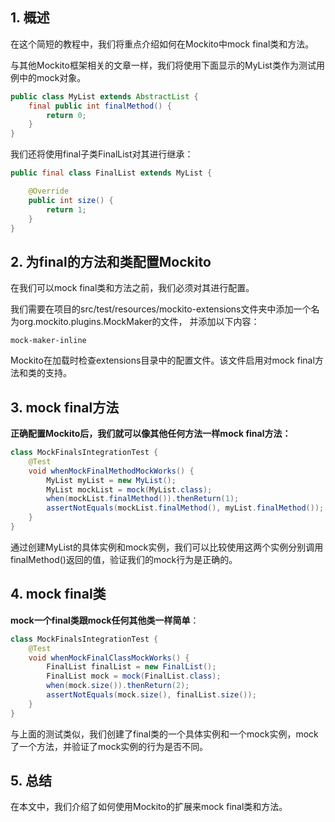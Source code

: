 ## 1. 概述

在这个简短的教程中，我们将重点介绍如何在Mockito中mock final类和方法。

与其他Mockito框架相关的文章一样，我们将使用下面显示的MyList类作为测试用例中的mock对象。

```java
public class MyList extends AbstractList {
    final public int finalMethod() {
        return 0;
    }
}
```

我们还将使用final子类FinalList对其进行继承：

```java
public final class FinalList extends MyList {

    @Override
    public int size() {
        return 1;
    }
}
```

## 2. 为final的方法和类配置Mockito

在我们可以mock final类和方法之前，我们必须对其进行配置。

我们需要在项目的src/test/resources/mockito-extensions文件夹中添加一个名为org.mockito.plugins.MockMaker的文件，
并添加以下内容：

```
mock-maker-inline
```

Mockito在加载时检查extensions目录中的配置文件。该文件启用对mock final方法和类的支持。

## 3. mock final方法

**正确配置Mockito后，我们就可以像其他任何方法一样mock final方法：**

```java
class MockFinalsIntegrationTest {
    @Test
    void whenMockFinalMethodMockWorks() {
        MyList myList = new MyList();
        MyList mockList = mock(MyList.class);
        when(mockList.finalMethod()).thenReturn(1);
        assertNotEquals(mockList.finalMethod(), myList.finalMethod());
    }
}
```

通过创建MyList的具体实例和mock实例，我们可以比较使用这两个实例分别调用finalMethod()返回的值，验证我们的mock行为是正确的。

## 4. mock final类

**mock一个final类跟mock任何其他类一样简单**：

```java
class MockFinalsIntegrationTest {
    @Test
    void whenMockFinalClassMockWorks() {
        FinalList finalList = new FinalList();
        FinalList mock = mock(FinalList.class);
        when(mock.size()).thenReturn(2);
        assertNotEquals(mock.size(), finalList.size());
    }
}
```

与上面的测试类似，我们创建了final类的一个具体实例和一个mock实例，mock了一个方法，并验证了mock实例的行为是否不同。

## 5. 总结

在本文中，我们介绍了如何使用Mockito的扩展来mock final类和方法。